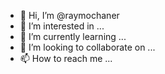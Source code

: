 - 👋 Hi, I’m @raymochaner
- 👀 I’m interested in ...
- 🌱 I’m currently learning ...
- 💞️ I’m looking to collaborate on ...
- 📫 How to reach me ...

<!---
raymochaner/raymochaner is a ✨ special ✨ repository because its `README.md` (this file) appears on your GitHub profile.
You can click the Preview link to take a look at your changes.
--->
